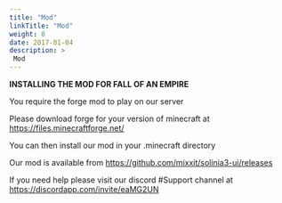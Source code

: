 ```yaml
---
title: "Mod"
linkTitle: "Mod"
weight: 8
date: 2017-01-04
description: >
 Mod
---
```


**INSTALLING THE MOD FOR FALL OF AN EMPIRE**

You require the forge mod to play on our server

Please download forge for your version of minecraft at https://files.minecraftforge.net/

You can then install our mod in your .minecraft directory

Our mod is available from https://github.com/mixxit/solinia3-ui/releases

If you need help please visit our discord #Support channel at https://discordapp.com/invite/eaMG2UN
